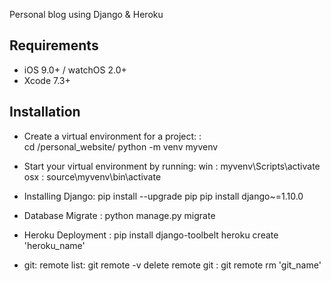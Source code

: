  Personal blog using Django & Heroku 

## Requirements

- iOS 9.0+ / watchOS 2.0+
- Xcode 7.3+

## Installation
- Create a virtual environment for a project: :  
    cd /personal_website/
    python -m venv myvenv

- Start your virtual environment by running: 
    win : myvenv\Scripts\activate
    osx : source\myvenv\bin\activate

- Installing Django:
    pip install --upgrade pip
    pip install django~=1.10.0

- Database Migrate :
    python manage.py migrate


- Heroku Deployment :
    pip install django-toolbelt
    heroku create 'heroku_name'

- git:
    remote list: git remote -v
    delete remote git : git remote rm  'git_name'

